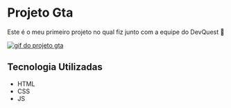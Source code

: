 # Projeto Gta

Este é o meu primeiro projeto no qual fiz junto com a equipe do DevQuest 🚀

[<img src="./gta.gif" alt="gif do projeto gta">](https://devcharles32.github.io/projeto-gta/)

## Tecnologia Utilizadas

- HTML
- CSS
- JS

